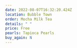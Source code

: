 ```yaml
---
date: 2022-08-07T16:32:20.424Z
location: Bubble Town
order: Mocha Milk Tea
details: " "
price: Free
pearls: Tapioca Pearls
buy_again: N
---
```

